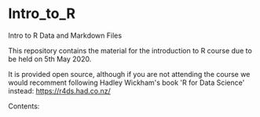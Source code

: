 # Intro_to_R

Intro to R Data and Markdown Files

This repository contains the material for the introduction to R course due to be held on 5th May 2020.

It is provided open source, although if you are not attending the course we would recomment following Hadley Wickham's book 'R for Data Science' instead: https://r4ds.had.co.nz/

Contents:
